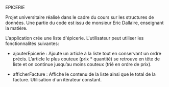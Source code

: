 EPICERIE

Projet universitaire réalisé dans le cadre du cours sur les structures de données. Une partie du code est issu de monsieur Eric Dallaire, enseignant la matière.

L'application crée une liste d'épicerie. L'utilisateur peut utiliser les fonctionnalités suivantes:

- ajouterEpicerie : Ajoute un article à la liste tout en conservant un ordre précis. 
L’article le plus couteux (prix * quantité) se retrouve en tête de liste et on continue jusqu’au moins couteux (trié en ordre de prix).

- afficherFacture : Affiche le contenu de la liste ainsi que le total de la facture. Utilisation d'un itérateur constant.
